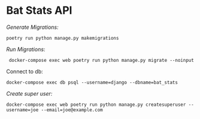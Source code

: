 # Bat Stats API

*Generate Migrations:*

```
poetry run python manage.py makemigrations
```


*Run Migrations*:
```
 docker-compose exec web poetry run python manage.py migrate --noinput
```

Connect to db:
```
docker-compose exec db psql --username=django --dbname=bat_stats
````

*Create super user:*
```shell
docker-compose exec web poetry run python manage.py createsuperuser --username=joe --email=joe@example.com
```
